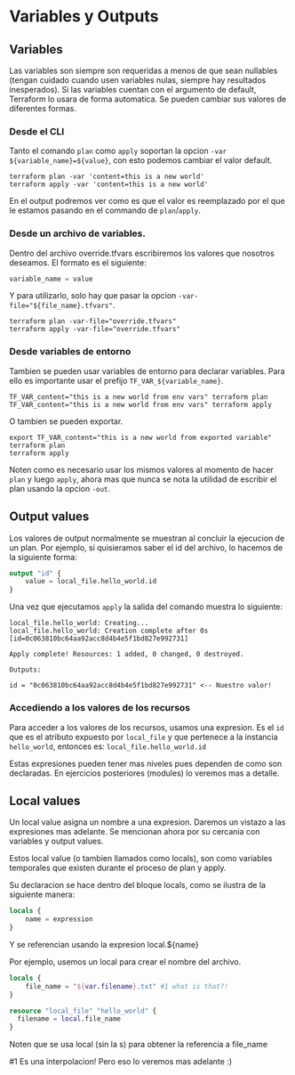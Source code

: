 # Variables y Outputs

## Variables

Las variables son siempre son requeridas a menos de que sean nullables (tengan cuidado cuando usen variables nulas, siempre hay resultados inesperados). Si las variables cuentan con el argumento de default, Terraform lo usara de forma automatica. Se pueden cambiar sus valores de diferentes formas.

### Desde el CLI

Tanto el comando `plan` como `apply` soportan la opcion `-var ${variable_name}=${value}`, con esto podemos cambiar el valor default.

```shell
terraform plan -var 'content=this is a new world'
terraform apply -var 'content=this is a new world'
```

En el output podremos ver como es que el valor es reemplazado por el que le estamos pasando en el commando de `plan`/`apply`.

### Desde un archivo de variables.

Dentro del archivo override.tfvars escribiremos los valores que nosotros deseamos. El formato es el siguiente:

```terraform
variable_name = value
```

Y para utilizarlo, solo hay que pasar la opcion `-var-file="${file_name}.tfvars"`.

```shell
terraform plan -var-file="override.tfvars"
terraform apply -var-file="override.tfvars"
```

### Desde variables de entorno

Tambien se pueden usar variables de entorno para declarar variables. Para ello es importante usar el prefijo `TF_VAR_${variable_name}`.

```shell
TF_VAR_content="this is a new world from env vars" terraform plan
TF_VAR_content="this is a new world from env vars" terraform apply
```

O tambien se pueden exportar.

```shell
export TF_VAR_content="this is a new world from exported variable"
terraform plan
terraform apply
```

Noten como es necesario usar los mismos valores al momento de hacer `plan` y luego `apply`, ahora mas que nunca se nota la utilidad de escribir el plan usando la opcion `-out`.

## Output values

Los valores de output normalmente se muestran al concluir la ejecucion de un plan. Por ejemplo, si quisieramos saber el id del archivo, lo hacemos de la siguiente forma:

```terraform
output "id" {
    value = local_file.hello_world.id
}
```

Una vez que ejecutamos `apply` la salida del comando muestra lo siguiente:

```shell
local_file.hello_world: Creating...
local_file.hello_world: Creation complete after 0s [id=0c063810bc64aa92acc8d4b4e5f1bd827e992731]

Apply complete! Resources: 1 added, 0 changed, 0 destroyed.

Outputs:

id = "0c063810bc64aa92acc8d4b4e5f1bd827e992731" <-- Nuestro valor!
```

### Accediendo a los valores de los recursos

Para acceder a los valores de los recursos, usamos una expresion. Es el `id` que es el atributo expuesto por `local_file` y que pertenece a la instancia `hello_world`, entonces es: `local_file.hello_world.id`

Estas expresiones pueden tener mas niveles pues dependen de como son declaradas. En ejercicios posteriores (modules) lo veremos mas a detalle.

## Local values

Un local value asigna un nombre a una expresion. Daremos un vistazo a las expresiones mas adelante. Se mencionan ahora por su cercania con variables y output values.

Estos local value (o tambien llamados como locals), son como variables temporales que existen durante el proceso de plan y apply.

Su declaracion se hace dentro del bloque locals, como se ilustra de la siguiente manera:

```terraform
locals {
    name = expression
}
```

Y se referencian usando la expresion local.${name}

Por ejemplo, usemos un local para crear el nombre del archivo.

```terraform
locals {
    file_name = "${var.filename}.txt" #1 what is that?!
}

resource "local_file" "hello_world" {
  filename = local.file_name
}
```

Noten que se usa local (sin la s) para obtener la referencia a file_name

#1 Es una interpolacion! Pero eso lo veremos mas adelante :)
